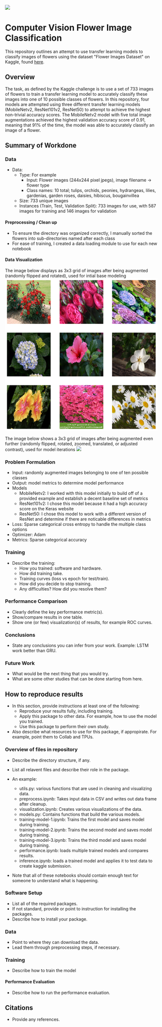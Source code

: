 ![](UTA-DataScience-Logo.png)

# Computer Vision Flower Image Classification

This repository outlines an attempt to use transfer learning models to classify images of flowers using the dataset "Flower Images Dataset" on Kaggle, found [here](https://www.kaggle.com/datasets/aksha05/flower-image-dataset).

## Overview

The task, as defined by the Kaggle challenge is to use a set of 733 images of flowers to train a transfer learning model to accurately classify these images into one of 10 possible classes of flowers. In this repository, four models are attempted using three different transfer learning models (MobileNetv2, ResNet101v2, ResNet50) to attempt to achieve the highest non-trivial accuracy scores. The MobileNetv2 model with five total image augmentations achieved the highest validation accuracy score of 0.91, meaning that 91% of the time, the model was able to accurately classify an image of a flower.

## Summary of Workdone

### Data

* Data:
  * Type: For example
    * Input: Flower images (244x244 pixel jpegs), image filename -> flower type
    * Class names: 10 total; tulips, orchids, peonies, hydrangeas, lilies, gardenias, garden roses, daisies, hibiscus, bougainvillea
  * Size: 733 unique images
  * Instances (Train, Test, Validation Split): 733 images for use, with 587 images for training and 146 images for validation 

#### Preprocessing / Clean up

* To ensure the directory was organized correctly, I manually sorted the flowers into sub-directories named after each class
* For ease of training, I created a data loading module to use for each new notebook

#### Data Visualization

The image below displays as 3x3 grid of images after being augmented (randomly flipped and rotated), used for intial base modeling
![](image_augmentation.png)

The image below shows a 3x3 grid of images after being augmented even further (randomly flipped, rotated, zoomed, translated, or adjusted contrast), used for model iterations
![](further_augmented_grid.png)

### Problem Formulation

* Input: randomly augmented images belonging to one of ten possible classes
* Output: model metrics to determine model performance
* Models
  * MobileNetv2: I worked with this model initially to build off of a provided example and establish a decent baseline set of metrics
  * ResNet101v2: I chose this model because it had a high accuracy score on the Keras website
  * ResNet50: I chose this model to work with a different version of ResNet and determine if there are noticable differences in metrics
* Loss: Sparse categorical cross entropy to handle the multiple class options
* Optimizer: Adam
* Metrics: Sparse categorical accuracy

### Training

* Describe the training:
  * How you trained: software and hardware.
  * How did training take.
  * Training curves (loss vs epoch for test/train).
  * How did you decide to stop training.
  * Any difficulties? How did you resolve them?

### Performance Comparison

* Clearly define the key performance metric(s).
* Show/compare results in one table.
* Show one (or few) visualization(s) of results, for example ROC curves.

### Conclusions

* State any conclusions you can infer from your work. Example: LSTM work better than GRU.

### Future Work

* What would be the next thing that you would try.
* What are some other studies that can be done starting from here.

## How to reproduce results

* In this section, provide instructions at least one of the following:
   * Reproduce your results fully, including training.
   * Apply this package to other data. For example, how to use the model you trained.
   * Use this package to perform their own study.
* Also describe what resources to use for this package, if appropirate. For example, point them to Collab and TPUs.

### Overview of files in repository

* Describe the directory structure, if any.
* List all relavent files and describe their role in the package.
* An example:
  * utils.py: various functions that are used in cleaning and visualizing data.
  * preprocess.ipynb: Takes input data in CSV and writes out data frame after cleanup.
  * visualization.ipynb: Creates various visualizations of the data.
  * models.py: Contains functions that build the various models.
  * training-model-1.ipynb: Trains the first model and saves model during training.
  * training-model-2.ipynb: Trains the second model and saves model during training.
  * training-model-3.ipynb: Trains the third model and saves model during training.
  * performance.ipynb: loads multiple trained models and compares results.
  * inference.ipynb: loads a trained model and applies it to test data to create kaggle submission.

* Note that all of these notebooks should contain enough text for someone to understand what is happening.

### Software Setup
* List all of the required packages.
* If not standard, provide or point to instruction for installing the packages.
* Describe how to install your package.

### Data

* Point to where they can download the data.
* Lead them through preprocessing steps, if necessary.

### Training

* Describe how to train the model

#### Performance Evaluation

* Describe how to run the performance evaluation.


## Citations

* Provide any references.








